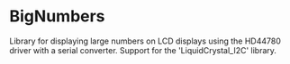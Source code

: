 BigNumbers
==========

Library for displaying large numbers on LCD displays using the HD44780 driver with a serial converter. Support for the 'LiquidCrystal_I2C' library.
